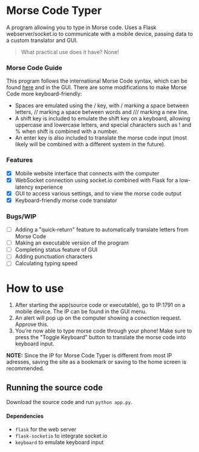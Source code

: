 # Morse Code Typer
A program allowing you to type in Morse code.
Uses a Flask webserver/socket.io to communicate with a mobile device, passing data to a custom translator and GUI.

> What practical use does it have? None!

### Morse Code Guide
This program follows the international Morse Code syntax, which can be found [here](https://upload.wikimedia.org/wikipedia/commons/thumb/b/b5/International_Morse_Code.svg/315px-International_Morse_Code.svg.png 'Wikimedia International Morse Code') and in the GUI.
There are some modifications to make Morse Code more keyboard-friendly:
- Spaces are emulated using the / key, with / marking a space between letters, // marking a space between words and /// marking a new line.
- A shift key is included to emulate the shift key on a keyboard, allowing uppercase and lowercase letters, and special characters such as ! and % when shift is combined with a number.
- An enter key is also included to translate the morse code input (most likely will be combined with a different system in the future).

### Features
- [X] Mobile website interface that connects with the computer
- [X] WebSocket connection using socket.io combined with Flask for a low-latency experience
- [X] GUI to access various settings, and to view the morse code output
- [X] Keyboard-friendly morse code translator

### Bugs/WIP
- [ ] Adding a "quick-return" feature to automatically translate letters from Morse Code
- [ ] Making an executable version of the program
- [ ] Completing status feature of GUI
- [ ] Adding punctuation characters
- [ ] Calculating typing speed

# How to use
1. After starting the app(source code or executable), go to IP:1791 on a mobile device. The IP can be found in the GUI menu.
2. An alert will pop up on the computer showing a conection request. Approve this.
3. You're now able to type morse code through your phone! Make sure to press the "Toggle Keyboard" button to translate the morse code into keyboard input. 

**NOTE:** Since the IP for Morse Code Typer is different from most IP adresses, saving the site as a bookmark or saving to the home screen is recommended.

## Running the source code
Download the source code and run `python app.py`.
#### Dependencies
- `flask` for the web server
- `flask-socketio` to integrate socket.io
- `keyboard` to emulate keyboard input
